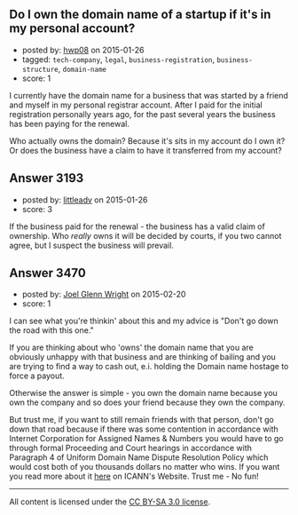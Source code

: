 ## Do I own the domain name of a startup if it's in my personal account?

- posted by: [hwp08](https://stackexchange.com/users/496206/hwp08) on 2015-01-26
- tagged: `tech-company`, `legal`, `business-registration`, `business-structure`, `domain-name`
- score: 1

<p>I currently have the domain name for a business that was started by a friend and myself in my personal registrar account. After I paid for the initial registration personally years ago, for the past several years the business has been paying for the renewal. </p>

<p>Who actually owns the domain? Because it's sits in my account do I own it? Or does the business have a claim to have it transferred from my account?</p>



## Answer 3193

- posted by: [littleadv](https://stackexchange.com/users/307221/littleadv) on 2015-01-26
- score: 3

<p>If the business paid for the renewal - the business has a valid claim of ownership. Who <em>really</em> owns it will be decided by courts, if you two cannot agree, but I suspect the business will prevail.</p>



## Answer 3470

- posted by: [Joel Glenn Wright](https://stackexchange.com/users/5063331/joel-glenn-wright) on 2015-02-20
- score: 1

<p>I can see what you're thinkin' about this and my advice is "Don't go down the road with this one." </p>

<p>If you are thinking about who 'owns' the domain name that you are obviously unhappy with that business and are thinking of bailing and you are trying to find a way to cash out, e.i. holding the Domain name hostage to force a payout. </p>

<p>Otherwise the answer is simple - you own the domain name because you own the company and so does your friend because they own the company. </p>

<p>But trust me, if you want to still remain friends with that person, don't go down that road because if there was some contention in accordance with Internet Corporation for Assigned Names &amp; Numbers you would have to go through formal Proceeding and Court hearings in accordance with Paragraph 4 of Uniform Domain Name Dispute Resolution Policy which would cost both of you thousands dollars no matter who wins. If you want you read more about it <a href="https://www.icann.org/resources/pages/policy-2012-02-25-en" rel="nofollow">here</a> on ICANN's Website. Trust me - No fun!</p>




---

All content is licensed under the [CC BY-SA 3.0 license](https://creativecommons.org/licenses/by-sa/3.0/).
